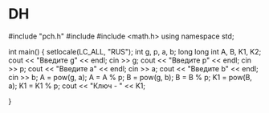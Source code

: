 # DH
#include "pch.h"
#include <iostream>
#include <math.h>
using namespace std;

int main()
{
	setlocale(LC_ALL, "RUS");
	int g, p, a, b;
	long long int A, B, K1, K2;
	cout << "Введите g" << endl;
	cin >> g;
	cout << "Введите p" << endl;
	cin >> p;
	cout << "Введите a" << endl;
	cin >> a;
	cout << "Введите b" << endl;
	cin >> b;
	A = pow(g, a);
	A = A % p;
	B = pow(g, b);
	B = B % p;
	K1 = pow(B, a);
	K1 = K1 % p;
		cout << "Ключ - " << K1;
	
}

